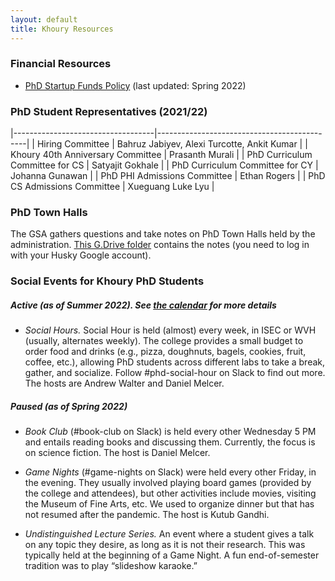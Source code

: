 ```yaml
---
layout: default
title: Khoury Resources
---
```


### Financial Resources

- [PhD Startup Funds Policy][startup] (last updated: Spring 2022)

[startup]: ./docs/PhD_Startup-Fall-2021.pdf


### PhD Student Representatives (2021/22)

|-----------------------------------|---------------------------------------------|
| Hiring Committee                  | Bahruz Jabiyev, Alexi Turcotte, Ankit Kumar |
| Khoury 40th Anniversary Committee | Prasanth Murali                             |
| PhD Curriculum Committee for CS   | Satyajit Gokhale                            |
| PhD Curriculum Committee for CY   | Johanna Gunawan                             |
| PhD PHI Admissions Committee      | Ethan Rogers                                |
| PhD CS Admissions Committee       | Xueguang Luke Lyu                           |


### PhD Town Halls

The GSA gathers questions and take notes on PhD Town Halls held by the
administration. [This G.Drive folder][thnotes] contains the notes (you need to log in with
your Husky Google account).

[thnotes]: https://drive.google.com/drive/folders/1mx4WM-QrtmPlllx_mFtnXV_7xw2Z6ONt?usp=sharing


### Social Events for Khoury PhD Students

##### Active (as of Summer 2022). See [the calendar](https://khoury-gsa.github.io/calendar.html) for more details

* _Social Hours._ Social Hour is held (almost) every week, in ISEC or WVH (usually,
alternates weekly). The college provides a small budget to order food and drinks (e.g., pizza,
doughnuts, bagels, cookies, fruit, coffee, etc.), allowing PhD students across
different labs to take a break, gather, and socialize. Follow #phd-social-hour on Slack to
find out more. The hosts are Andrew Walter and Daniel Melcer.

##### Paused (as of Spring 2022)

* _Book Club_ (#book-club on Slack) is held every other Wednesday 5 PM and entails reading books and discussing
them. Currently, the focus is on science fiction. The host is Daniel Melcer.

* _Game Nights_ (#game-nights on Slack) were held every other Friday, in the evening. 
They usually involved playing board games
(provided by the college and attendees), but other activities include
movies, visiting the Museum of Fine Arts, etc.
We used to organize dinner but that has not resumed after the pandemic. The host is Kutub Gandhi.

* _Undistinguished Lecture Series._ An event where a student gives a talk on any
topic they desire, as long as it is not their research. This was typically held
at the beginning of a Game Night. A fun end-of-semester tradition was to play
“slideshow karaoke.”

